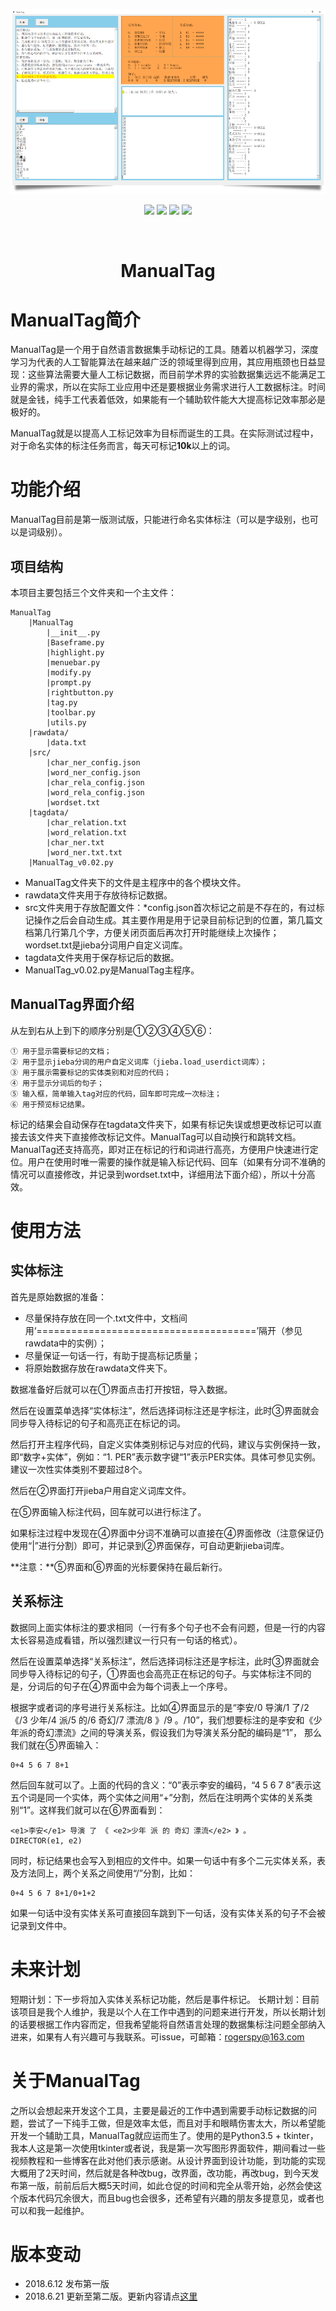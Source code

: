 ![](https://github.com/Rogerspy/ManualTag/blob/master/img/3.PNG)

<p align="center">
<a href="https://github.com/Rogerspy/ManualTag"><img src="https://img.shields.io/badge/release-v0.01-brightgreen.svg"></a>
<a href="https://github.com/Rogerspy/ManualTag"><img src="https://img.shields.io/badge/Python-v3.5.2-brightgreen.svg"></a>
<a href="https://github.com/Rogerspy/ManualTag"><img src="https://img.shields.io/badge/tkinter-v8.6-brightgreen.svg"></a>
<a href="https://github.com/Rogerspy/ManualTag"><img src="https://img.shields.io/badge/jieba-v0.39-brightgreen.svg"></a>
</p>
<br>

<h1 align="center"> ManualTag </h1>

# ManualTag简介

ManualTag是一个用于自然语言数据集手动标记的工具。随着以机器学习，深度学习为代表的人工智能算法在越来越广泛的领域里得到应用，其应用瓶颈也日益显现：这些算法需要大量人工标记数据，而目前学术界的实验数据集远远不能满足工业界的需求，所以在实际工业应用中还是要根据业务需求进行人工数据标注。时间就是金钱，纯手工代表着低效，如果能有一个辅助软件能大大提高标记效率那必是极好的。

ManualTag就是以提高人工标记效率为目标而诞生的工具。在实际测试过程中，对于命名实体的标注任务而言，每天可标记**10k**以上的词。
    
# 功能介绍

ManualTag目前是第一版测试版，只能进行命名实体标注（可以是字级别，也可以是词级别）。

## 项目结构

本项目主要包括三个文件夹和一个主文件：

    ManualTag
        |ManualTag
            |__init__.py
            |Baseframe.py
            |highlight.py
            |menuebar.py
            |modify.py
            |prompt.py
            |rightbutton.py
            |tag.py
            |toolbar.py
            |utils.py
        |rawdata/
            |data.txt
        |src/
            |char_ner_config.json
            |word_ner_config.json
            |char_rela_config.json
            |word_rela_config.json
            |wordset.txt
        |tagdata/
            |char_relation.txt
            |word_relation.txt
            |char_ner.txt
            |word_ner.txt.txt
        |ManualTag_v0.02.py

- ManualTag文件夹下的文件是主程序中的各个模块文件。
- rawdata文件夹用于存放待标记数据。
- src文件夹用于存放配置文件：\*config.json首次标记之前是不存在的，有过标记操作之后会自动生成。其主要作用是用于记录目前标记到的位置，第几篇文档第几行第几个字，方便关闭页面后再次打开时能继续上次操作；wordset.txt是jieba分词用户自定义词库。
- tagdata文件夹用于保存标记后的数据。
- ManualTag_v0.02.py是ManualTag主程序。

## ManualTag界面介绍

从左到右从上到下的顺序分别是①②③④⑤⑥：

    ① 用于显示需要标记的文档；
    ② 用于显示jieba分词的用户自定义词库（jieba.load_userdict词库）；
    ③ 用于展示需要标记的实体类别和对应的代码；
    ④ 用于显示分词后的句子；
    ⑤ 输入框，简单输入tag对应的代码，回车即可完成一次标注；
    ⑥ 用于预览标记结果。

标记的结果会自动保存在tagdata文件夹下，如果有标记失误或想更改标记可以直接去该文件夹下直接修改标记文件。ManualTag可以自动换行和跳转文档。ManualTag还支持高亮，即对正在标记的行和词进行高亮，方便用户快速进行定位。用户在使用时唯一需要的操作就是输入标记代码、回车（如果有分词不准确的情况可以直接修改，并记录到wordset.txt中，详细用法下面介绍），所以十分高效。

# 使用方法

## 实体标注

首先是原始数据的准备：
- 尽量保持存放在同一个.txt文件中，文档间用‘======================================’隔开（参见rawdata中的实例）；
- 尽量保证一句话一行，有助于提高标记质量；
- 将原始数据存放在rawdata文件夹下。

数据准备好后就可以在①界面点击打开按钮，导入数据。

然后在设置菜单选择“实体标注”，然后选择词标注还是字标注，此时③界面就会同步导入待标记的句子和高亮正在标记的词。

然后打开主程序代码，自定义实体类别标记与对应的代码，建议与实例保持一致，即“数字+实体”，例如：“1. PER”表示数字键“1”表示PER实体。具体可参见实例。建议一次性实体类别不要超过8个。

然后在②界面打开jieba户用自定义词库文件。

在⑤界面输入标注代码，回车就可以进行标注了。

如果标注过程中发现在④界面中分词不准确可以直接在④界面修改（注意保证仍使用“|”进行分割）即可，并记录到②界面保存，可自动更新jieba词库。

**注意：**⑤界面和⑥界面的光标要保持在最后新行。

## 关系标注

数据同上面实体标注的要求相同（一行有多个句子也不会有问题，但是一行的内容太长容易造成看错，所以强烈建议一行只有一句话的格式）。

然后在设置菜单选择“关系标注”，然后选择词标注还是字标注，此时③界面就会同步导入待标记的句子，①界面也会高亮正在标记的句子。与实体标注不同的是，分词后的句子在④界面中会为每个词表上一个序号。

根据字或者词的序号进行关系标注。比如④界面显示的是“李安/0 导演/1 了/2 《/3 少年/4 派/5 的/6 奇幻/7 漂流/8 》/9 。/10”，我们想要标注的是李安和《少年派的奇幻漂流》之间的导演关系，假设我们为导演关系分配的编码是“1”， 那么我们就在⑤界面输入：
```
0+4 5 6 7 8+1
```
然后回车就可以了。上面的代码的含义：“0”表示李安的编码，“4 5 6 7 8”表示这五个词是同一个实体，两个实体之间用“+”分割，然后在注明两个实体的关系类别“1”。这样我们就可以在⑥界面看到：
```
<e1>李安</e1> 导演 了 《 <e2>少年 派 的 奇幻 漂流</e2> 》 。
DIRECTOR(e1, e2)
```
同时，标记结果也会写入到相应的文件中。如果一句话中有多个二元实体关系，表及方法同上，两个关系之间使用“/”分割，比如：
```
0+4 5 6 7 8+1/0+1+2
```
如果一句话中没有实体关系可直接回车跳到下一句话，没有实体关系的句子不会被记录到文件中。

# 未来计划

短期计划：下一步将加入实体关系标记功能，然后是事件标记。
长期计划：目前该项目是我个人维护，我是以个人在工作中遇到的问题来进行开发，所以长期计划的话要根据工作内容而定，但我希望能将自然语言处理的数据集标注问题全部纳入进来，如果有人有兴趣可与我联系。可issue，可邮箱：rogerspy@163.com

# 关于ManualTag

之所以会想起来开发这个工具，主要是最近的工作中遇到需要手动标记数据的问题，尝试了一下纯手工做，但是效率太低，而且对手和眼睛伤害太大，所以希望能开发一个辅助工具，ManualTag就应运而生了。使用的是Python3.5 + tkinter，我本人这是第一次使用tkinter或者说，我是第一次写图形界面软件，期间看过一些视频教程和一些博客在此对他们表示感谢。从设计界面到设计功能，到功能的实现大概用了2天时间，然后就是各种改bug，改界面，改功能，再改bug，到今天发布第一版，前前后后大概5天时间，如此仓促的时间和完全从零开始，必然会使这个版本代码冗余很大，而且bug也会很多，还希望有兴趣的朋友多提意见，或者也可以和我一起维护。

# 版本变动

- 2018.6.12 发布第一版
- 2018.6.21 更新至第二版。更新内容请点[这里](https://github.com/Rogerspy/ManualTag/tree/master/change_logs)

